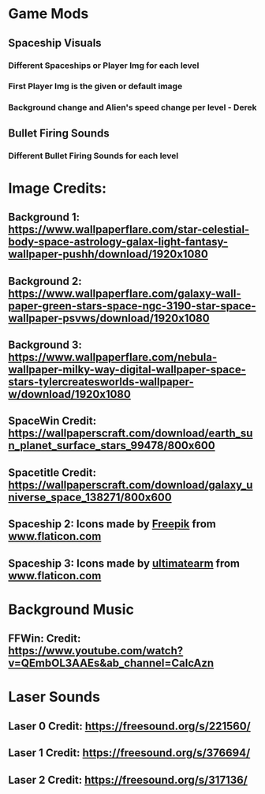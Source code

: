 # Game Mods
## Spaceship Visuals
### Different Spaceships or Player Img for each level
### First Player Img is the given or default image
### Background change and Alien's speed change per level - Derek

## Bullet Firing Sounds
### Different Bullet Firing Sounds for each level

# Image Credits:
## Background 1: https://www.wallpaperflare.com/star-celestial-body-space-astrology-galax-light-fantasy-wallpaper-pushh/download/1920x1080
## Background 2: https://www.wallpaperflare.com/galaxy-wall-paper-green-stars-space-ngc-3190-star-space-wallpaper-psvws/download/1920x1080
## Background 3: https://www.wallpaperflare.com/nebula-wallpaper-milky-way-digital-wallpaper-space-stars-tylercreatesworlds-wallpaper-w/download/1920x1080
## SpaceWin Credit: https://wallpaperscraft.com/download/earth_sun_planet_surface_stars_99478/800x600
## Spacetitle Credit: https://wallpaperscraft.com/download/galaxy_universe_space_138271/800x600
## Spaceship 2: Icons made by <a href="https://www.flaticon.com/authors/freepik" title="Freepik">Freepik</a> from <a href="https://www.flaticon.com/" title="Flaticon"> www.flaticon.com</a>
## Spaceship 3: Icons made by <a href="https://www.flaticon.com/free-icon/spaceship_2362082?term=spaceship&page=2&position=26" title="ultimatearm">ultimatearm</a> from <a href="https://www.flaticon.com/" title="Flaticon"> www.flaticon.com</a>

# Background Music
## FFWin: Credit: https://www.youtube.com/watch?v=QEmbOL3AAEs&ab_channel=CalcAzn

# Laser Sounds 
## Laser 0 Credit: https://freesound.org/s/221560/
## Laser 1 Credit: https://freesound.org/s/376694/
## Laser 2 Credit: https://freesound.org/s/317136/
